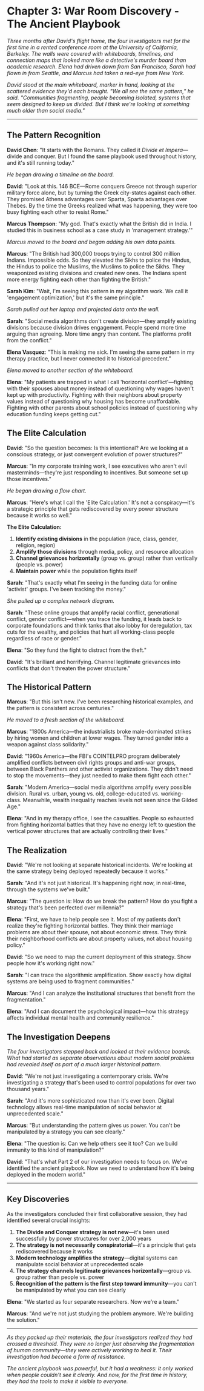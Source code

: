 # Chapter 3: War Room Discovery - The Ancient Playbook

*Three months after David's flight home, the four investigators met for the first time in a rented conference room at the University of California, Berkeley. The walls were covered with whiteboards, timelines, and connection maps that looked more like a detective's murder board than academic research. Elena had driven down from San Francisco, Sarah had flown in from Seattle, and Marcus had taken a red-eye from New York.*

*David stood at the main whiteboard, marker in hand, looking at the scattered evidence they'd each brought. "We all see the same pattern," he said. "Communities fragmenting, people becoming isolated, systems that seem designed to keep us divided. But I think we're looking at something much older than social media."*

---

## The Pattern Recognition

**David Chen**: "It starts with the Romans. They called it *Divide et Impera*—divide and conquer. But I found the same playbook used throughout history, and it's still running today."

*He began drawing a timeline on the board.*

**David**: "Look at this. 146 BCE—Rome conquers Greece not through superior military force alone, but by turning the Greek city-states against each other. They promised Athens advantages over Sparta, Sparta advantages over Thebes. By the time the Greeks realized what was happening, they were too busy fighting each other to resist Rome."

**Marcus Thompson**: "My god. That's exactly what the British did in India. I studied this in business school as a case study in 'management strategy.'"

*Marcus moved to the board and began adding his own data points.*

**Marcus**: "The British had 300,000 troops trying to control 300 million Indians. Impossible odds. So they elevated the Sikhs to police the Hindus, the Hindus to police the Muslims, the Muslims to police the Sikhs. They weaponized existing divisions and created new ones. The Indians spent more energy fighting each other than fighting the British."

**Sarah Kim**: "Wait, I'm seeing this pattern in my algorithm work. We call it 'engagement optimization,' but it's the same principle."

*Sarah pulled out her laptop and projected data onto the wall.*

**Sarah**: "Social media algorithms don't create division—they amplify existing divisions because division drives engagement. People spend more time arguing than agreeing. More time angry than content. The platforms profit from the conflict."

**Elena Vasquez**: "This is making me sick. I'm seeing the same pattern in my therapy practice, but I never connected it to historical precedent."

*Elena moved to another section of the whiteboard.*

**Elena**: "My patients are trapped in what I call 'horizontal conflict'—fighting with their spouses about money instead of questioning why wages haven't kept up with productivity. Fighting with their neighbors about property values instead of questioning why housing has become unaffordable. Fighting with other parents about school policies instead of questioning why education funding keeps getting cut."

## The Elite Calculation

**David**: "So the question becomes: Is this intentional? Are we looking at a conscious strategy, or just convergent evolution of power structures?"

**Marcus**: "In my corporate training work, I see executives who aren't evil masterminds—they're just responding to incentives. But someone set up those incentives."

*He began drawing a flow chart.*

**Marcus**: "Here's what I call the 'Elite Calculation.' It's not a conspiracy—it's a strategic principle that gets rediscovered by every power structure because it works so well."

**The Elite Calculation:**
1. **Identify existing divisions** in the population (race, class, gender, religion, region)
2. **Amplify those divisions** through media, policy, and resource allocation
3. **Channel grievances horizontally** (group vs. group) rather than vertically (people vs. power)
4. **Maintain power** while the population fights itself

**Sarah**: "That's exactly what I'm seeing in the funding data for online 'activist' groups. I've been tracking the money."

*She pulled up a complex network diagram.*

**Sarah**: "These online groups that amplify racial conflict, generational conflict, gender conflict—when you trace the funding, it leads back to corporate foundations and think tanks that also lobby for deregulation, tax cuts for the wealthy, and policies that hurt all working-class people regardless of race or gender."

**Elena**: "So they fund the fight to distract from the theft."

**David**: "It's brilliant and horrifying. Channel legitimate grievances into conflicts that don't threaten the power structure."

## The Historical Pattern

**Marcus**: "But this isn't new. I've been researching historical examples, and the pattern is consistent across centuries."

*He moved to a fresh section of the whiteboard.*

**Marcus**: "1800s America—the industrialists broke male-dominated strikes by hiring women and children at lower wages. They turned gender into a weapon against class solidarity."

**David**: "1960s America—the FBI's COINTELPRO program deliberately amplified conflicts between civil rights groups and anti-war groups, between Black Panthers and other activist organizations. They didn't need to stop the movements—they just needed to make them fight each other."

**Sarah**: "Modern America—social media algorithms amplify every possible division. Rural vs. urban, young vs. old, college-educated vs. working-class. Meanwhile, wealth inequality reaches levels not seen since the Gilded Age."

**Elena**: "And in my therapy office, I see the casualties. People so exhausted from fighting horizontal battles that they have no energy left to question the vertical power structures that are actually controlling their lives."

## The Realization

**David**: "We're not looking at separate historical incidents. We're looking at the same strategy being deployed repeatedly because it works."

**Sarah**: "And it's not just historical. It's happening right now, in real-time, through the systems we've built."

**Marcus**: "The question is: How do we break the pattern? How do you fight a strategy that's been perfected over millennia?"

**Elena**: "First, we have to help people see it. Most of my patients don't realize they're fighting horizontal battles. They think their marriage problems are about their spouse, not about economic stress. They think their neighborhood conflicts are about property values, not about housing policy."

**David**: "So we need to map the current deployment of this strategy. Show people how it's working right now."

**Sarah**: "I can trace the algorithmic amplification. Show exactly how digital systems are being used to fragment communities."

**Marcus**: "And I can analyze the institutional structures that benefit from the fragmentation."

**Elena**: "And I can document the psychological impact—how this strategy affects individual mental health and community resilience."

## The Investigation Deepens

*The four investigators stepped back and looked at their evidence boards. What had started as separate observations about modern social problems had revealed itself as part of a much larger historical pattern.*

**David**: "We're not just investigating a contemporary crisis. We're investigating a strategy that's been used to control populations for over two thousand years."

**Sarah**: "And it's more sophisticated now than it's ever been. Digital technology allows real-time manipulation of social behavior at unprecedented scale."

**Marcus**: "But understanding the pattern gives us power. You can't be manipulated by a strategy you can see clearly."

**Elena**: "The question is: Can we help others see it too? Can we build immunity to this kind of manipulation?"

**David**: "That's what Part 2 of our investigation needs to focus on. We've identified the ancient playbook. Now we need to understand how it's being deployed in the modern world."

---

## Key Discoveries

As the investigators concluded their first collaborative session, they had identified several crucial insights:

1. **The Divide and Conquer strategy is not new**—it's been used successfully by power structures for over 2,000 years
2. **The strategy is not necessarily conspiratorial**—it's a principle that gets rediscovered because it works
3. **Modern technology amplifies the strategy**—digital systems can manipulate social behavior at unprecedented scale
4. **The strategy channels legitimate grievances horizontally**—group vs. group rather than people vs. power
5. **Recognition of the pattern is the first step toward immunity**—you can't be manipulated by what you can see clearly

**Elena**: "We started as four separate researchers. Now we're a team."

**Marcus**: "And we're not just studying the problem anymore. We're building the solution."

---

*As they packed up their materials, the four investigators realized they had crossed a threshold. They were no longer just observing the fragmentation of human community—they were actively working to heal it. Their investigation had become a form of resistance.*

*The ancient playbook was powerful, but it had a weakness: it only worked when people couldn't see it clearly. And now, for the first time in history, they had the tools to make it visible to everyone.*
